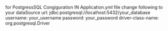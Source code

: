 for PostgressSQL Congiguration
IN Application.yml file change following to your dataSource
    url: jdbc:postgresql://localhost:5432/your_database
    username: your_username
    password: your_password
    driver-class-name: org.postgresql.Driver

